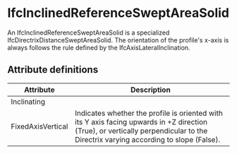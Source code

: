 IfcInclinedReferenceSweptAreaSolid
==================================
An IfcInclinedReferenceSweptAreaSolid is a specialized
IfcDirectrixDistanceSweptAreaSolid. The orientation of the profile's x-axis is
always follows the rule defined by the IfcAxisLateralInclination.  


Attribute definitions
---------------------
| Attribute         | Description                                                                                                                                                                       |
|-------------------|-----------------------------------------------------------------------------------------------------------------------------------------------------------------------------------|
| Inclinating       |                                                                                                                                                                                   |
| FixedAxisVertical | Indicates whether the profile is oriented with its Y axis facing upwards in +Z direction (True), or vertically perpendicular to the Directrix varying according to slope (False). |

